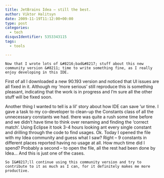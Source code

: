 ```yaml
---
title: JetBrains Idea – still the best.
author: Viktor Halitsyn
date: 2009-11-19T11:12:00+00:00
type: post
categories:
  - tech
disqusIdentifier: 5353343115
tags:
  - tools

---
```

    Now that I wrote lots of &#8216;bad&#8217; stuff about this new community version &#8211; time to write something fine, as I really enjoy developing in this IDE.
  
   First of all I downloaded a new 90.193 version and noticed that UI issues are all fixed in it. Although my &#8216;more serious&#8217; still reproduce this is something pleasant, indicating that the work is in progress and I&#8217;m sure all the other stuff will be fixed soon.
  
   Another thing I wanted to tell is a lil&#8217; story about how IDE can save &#8216;ur time. I gave a task to my co-developer to clean-up the Constants class of all the unnecessary constants we had. there was quite a rush some time before and we didn&#8217;t have time to think over renaming and finding the &#8216;correct match&#8217;. Using Eclipse it took 3-4 hours looking ant every single constant and drilling through the code to find usages. Ok. Today I opened the file with my Idea community and guess what I saw? Right &#8211; 9 constants in different places reported having no usage at all. How much time did I spend? Probably a second  &#8211; to open the file, all the rest had been done by Idea&#8230; And this is just one of the cases.
  
    So I&#8217;ll continue using this community version and try to contribute to it as much as I can, for it definitely makes me more productive.